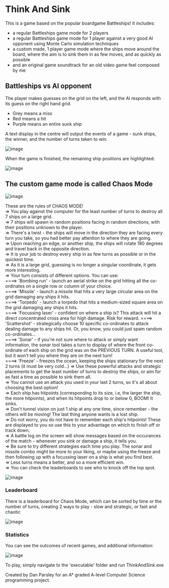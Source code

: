 # Think And Sink

This is a game based on the popular boardgame Battleships! It includes:
 - a regular Battleships game mode for 2 players
 - a regular Battleships game mode for 1 player against a very good AI opponent using Monte Carlo simulation techniques
 - a custom made, 1 player game mode where the ships move around the board, where the aim is to sink them in as few moves, and as quickly as possible
 - and an original game soundtrack for an old video game feel composed by me
  
## Battleships vs AI opponent

The player makes guesses on the grid on the left, and the AI responds with its guess on the right hand grid.
- Grey means a miss
- Red means a hit
- Purple means an entire sunk ship  

A text display in the centre will output the events of a game - sunk ships, the winner, and the number of turns taken to win.

![image](https://user-images.githubusercontent.com/117474143/224710343-4d60d513-f711-4f89-ab7c-d8e8656b5b8d.png)

When the game is finished, the remaining ship positions are highlighted: 

![image](https://user-images.githubusercontent.com/117474143/224711697-e4aa12e7-3899-4bdf-88f0-0b3d22f54909.png)  


## The custom game mode is called Chaos Mode

![image](https://user-images.githubusercontent.com/117474143/224709072-51714f2a-ce6d-42fb-8524-cda21671754c.png)

These are the rules of CHAOS MODE!  
=> You play against the computer for the least number of turns to destroy all 7 ships on a large grid.  
=> 7 ships will spawn in random positions facing in random directions, with their positions unknown to the player.   
=> There's a twist - the ships will move in the direction they are facing every turn you take, so you had better pay attention to where they are going.  
=> Upon reaching an edge, or another ship, the ships will rotate 180 degrees and travel back in the opposite direction.  
=> It is your job to destroy every ship in as few turns as possible or in the quickest time.   
=> As it is a large grid, guessing is no longer a singular coordinate, it gets more interesting.  
=> Your turn consists of different options. You can use:  
====> 'Bombing run' - launch an aerial strike on the grid hitting all the co-ordinates on a single row or column of your choice.  
====> 'Missile' - launch a missile that hits a very large circular area on the grid damaging any ships it hits.   
====> 'Torpedo' - launch a torpedo that hits a medium-sized square area on the grid damaging any ships it hits.   
====> 'Focussing laser' - confident on where a ship is? This attack will hit a direct concentrated cross area for high damage. Risk for reward. 
====> 'Scattershot' - strategically choose 10 specific co-ordinates to attack dealing damage to any ships hit. Or, you know, you could just spam random co-ordinates...  
====> 'Sonar' - if you're not sure where to attack or simply want information, the sonar tool takes a turn to display of where the front co-ordinate of each ship on the grid was on the PREVIOUS TURN. A useful tool, but it won't tell you where they are on the next turn!   
====> 'Freeze' - freezes the ocean, keeping the ships stationary for the next 2 turns (it must be very cold...)
=> Use these powerful attacks and strategic placements to get the least number of turns to destroy the ships, or aim for as fast a time as possible to sink them all.   
=> You cannot use an attack you used in your last 2 turns, so it's all about choosing the best option!   
=> Each ship has hitpoints (corresponding to its size, i.e, the larger the ship, the more hitpoints), and when its hitpoints drop to or below 0, BOOM! It sinks.  
=> Don't tunnel vision on just 1 ship at any one time, since remember - the others will be moving! The last thing anyone wants is a lost ship.   
=> Do not worry, you do not have to remember each ship's hitpoints! These are displayed to you so use this to your advantage on which to finish off or track down.   
=> A battle log on the screen will show messages based on the occurances of the match - whenever you sink or damage a ship, it tells you.   
=> Be sure to try different strategies each time you play. The sonar and missile combo might be more to your liking, or maybe using the freeze and then following up with a focussing laser on a ship is what you find best.   
=> Less turns means a better, and so a more efficient win.    
=> You can check the leaderboards to see who to knock off the top spot.    
  
![image](https://user-images.githubusercontent.com/117474143/224713645-fab40b4b-6b0b-430c-872d-4dc718f2f4f7.png)   

### Leaderboard

There is a leaderboard for Chaos Mode, which can be sorted by time or the number of turns, creating 2 ways to play - slow and strategic, or fast and chaotic

![image](https://user-images.githubusercontent.com/117474143/224714204-0389dfbc-da23-4dd7-b2b1-dc0216667a16.png)

### Statistics

You can see the outcomes of recent games, and additional information:  

![image](https://user-images.githubusercontent.com/117474143/224714347-c7137302-b464-4096-80ad-81b865bbe361.png)  

To play, simply navigate to the 'executable' folder and run ThinkAndSink.exe  

Created by Dan Parsley for an A* graded A-level Computer Science programming project.
